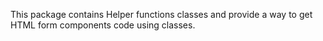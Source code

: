 This package contains Helper functions classes and provide a way to get HTML form components code using classes.